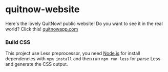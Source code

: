 # quitnow-website

Here's the lovely QuitNow! public website! Do you want to see it in the real world? Click this! [quitnowapp.com](http://quitnowapp.com)


### Build CSS

This project use Less preprocessor, you need [Node.js](https://nodejs.org) for install dependencies with `npm install` and then run `npm run less` for parse Less and generate the CSS output.
